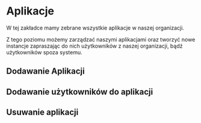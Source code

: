 # Aplikacje

W tej zakładce mamy zebrane wszystkie aplikacje w naszej organizacji.

Z tego poziomu możemy zarządzać naszymi aplikacjami oraz tworzyć nowe instancje zapraszając  do nich użytkowników z naszej organizacji, bądź użytkowników spoza systemu.

## Dodawanie Aplikacji

## Dodawanie użytkowników do aplikacji

## Usuwanie aplikacji
